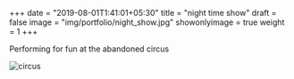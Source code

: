 +++
date = "2019-08-01T1:41:01+05:30"
title = "night time show"
draft = false
image = "img/portfolio/night_show.jpg"
showonlyimage = true
weight = 1
+++

Performing for fun at the abandoned circus

![circus](/img/portfolio/night_show.jpg)
